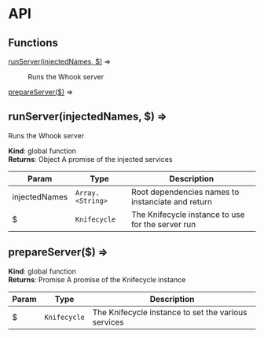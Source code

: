 # API
## Functions

<dl>
<dt><a href="#runServer">runServer(injectedNames, $)</a> ⇒</dt>
<dd><p>Runs the Whook server</p>
</dd>
<dt><a href="#prepareServer">prepareServer($)</a> ⇒</dt>
<dd></dd>
</dl>

<a name="runServer"></a>

## runServer(injectedNames, $) ⇒
Runs the Whook server

**Kind**: global function  
**Returns**: Object
A promise of the injected services  

| Param | Type | Description |
| --- | --- | --- |
| injectedNames | <code>Array.&lt;String&gt;</code> | Root dependencies names to instanciate and return |
| $ | <code>Knifecycle</code> | The Knifecycle instance to use for the server run |

<a name="prepareServer"></a>

## prepareServer($) ⇒
**Kind**: global function  
**Returns**: Promise<Knifecycle>
A promise of the Knifecycle instance  

| Param | Type | Description |
| --- | --- | --- |
| $ | <code>Knifecycle</code> | The Knifecycle instance to set the various services |

